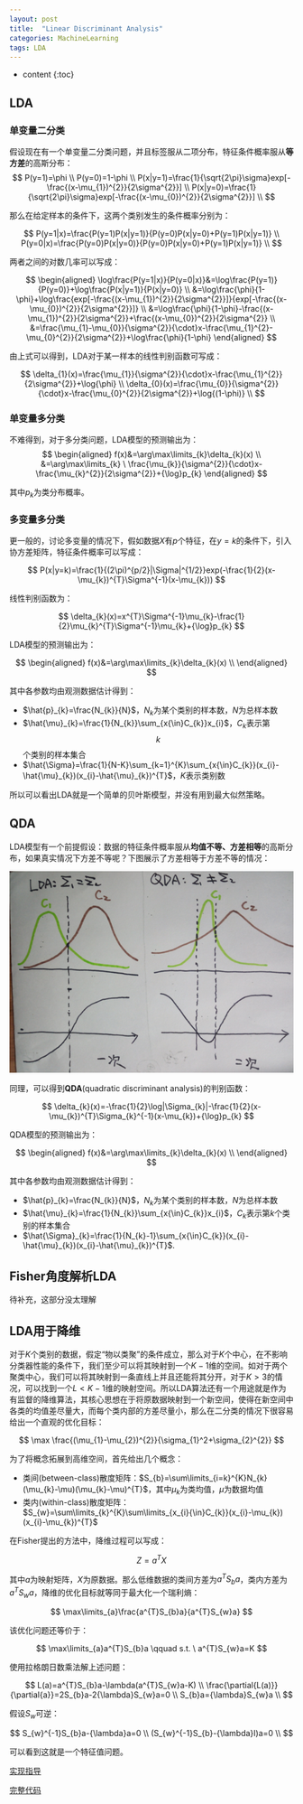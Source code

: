 ```yaml
---
layout: post
title:  "Linear Discriminant Analysis"
categories: MachineLearning
tags: LDA
---
```


* content
{:toc}

## LDA

### 单变量二分类

假设现在有一个单变量二分类问题，并且标签服从二项分布，特征条件概率服从**等方差**的高斯分布：
$$
P(y=1)=\phi \\
P(y=0)=1-\phi \\
P(x|y=1)=\frac{1}{\sqrt{2\pi}\sigma}exp[-\frac{(x-\mu_{1})^{2}}{2\sigma^{2}}] \\
P(x|y=0)=\frac{1}{\sqrt{2\pi}\sigma}exp[-\frac{(x-\mu_{0})^{2}}{2\sigma^{2}}] \\
$$

那么在给定样本的条件下，这两个类别发生的条件概率分别为：

$$
P(y=1|x)=\frac{P(y=1)P(x|y=1)}{P(y=0)P(x|y=0)+P(y=1)P(x|y=1)} \\
P(y=0|x)=\frac{P(y=0)P(x|y=0)}{P(y=0)P(x|y=0)+P(y=1)P(x|y=1)} \\
$$

两者之间的对数几率可以写成：

$$
\begin{aligned}
\log\frac{P(y=1|x)}{P(y=0|x)}&=\log\frac{P(y=1)}{P(y=0)}+\log\frac{P(x|y=1)}{P(x|y=0)} \\
&=\log\frac{\phi}{1-\phi}+\log\frac{exp[-\frac{(x-\mu_{1})^{2}}{2\sigma^{2}}]}{exp[-\frac{(x-\mu_{0})^{2}}{2\sigma^{2}}]} \\
&=\log\frac{\phi}{1-\phi}-\frac{(x-\mu_{1})^{2}}{2\sigma^{2}}+\frac{(x-\mu_{0})^{2}}{2\sigma^{2}} \\
&=\frac{\mu_{1}-\mu_{0}}{\sigma^{2}}{\cdot}x-\frac{\mu_{1}^{2}-\mu_{0}^{2}}{2\sigma^{2}}+\log\frac{\phi}{1-\phi}
\end{aligned}
$$

由上式可以得到，LDA对于某一样本的线性判别函数可写成：

$$
\delta_{1}(x)=\frac{\mu_{1}}{\sigma^{2}}{\cdot}x-\frac{\mu_{1}^{2}}{2\sigma^{2}}+\log{\phi} \\
\delta_{0}(x)=\frac{\mu_{0}}{\sigma^{2}}{\cdot}x-\frac{\mu_{0}^{2}}{2\sigma^{2}}+\log{(1-\phi)} \\
$$

### 单变量多分类

不难得到，对于多分类问题，LDA模型的预测输出为：
$$
\begin{aligned}
f(x)&=\arg\max\limits_{k}\delta_{k}(x) \\
&=\arg\max\limits_{k} \ \frac{\mu_{k}}{\sigma^{2}}{\cdot}x-\frac{\mu_{k}^{2}}{2\sigma^{2}}+{\log}p_{k}
\end{aligned}
$$

其中$p_{k}$为类分布概率。

### 多变量多分类

更一般的，讨论多变量的情况下，假如数据$X$有$p$个特征，在$y=k$的条件下，引入协方差矩阵，特征条件概率可以写成：

$$
P(x|y=k)=\frac{1}{(2\pi)^{p/2}|\Sigma|^{1/2}}exp(-\frac{1}{2}(x-\mu_{k})^{T}\Sigma^{-1}(x-\mu_{k}))
$$

线性判别函数为：

$$
\delta_{k}(x)=x^{T}\Sigma^{-1}\mu_{k}-\frac{1}{2}\mu_{k}^{T}\Sigma^{-1}\mu_{k}+{\log}p_{k}
$$

LDA模型的预测输出为：

$$
\begin{aligned}
f(x)&=\arg\max\limits_{k}\delta_{k}(x) \\
\end{aligned}
$$

其中各参数均由观测数据估计得到：

- $\hat{p}_{k}=\frac{N_{k}}{N}$，$N_{k}$为某个类别的样本数，$N$为总样本数
- $\hat{\mu}_{k}=\frac{1}{N_{k}}\sum_{x{\in}C_{k}}x_{i}$，$C_{k}$表示第$$k$$个类别的样本集合
- $\hat{\Sigma}=\frac{1}{N-K}\sum_{k=1}^{K}\sum_{x{\in}C_{k}}(x_{i}-\hat{\mu}_{k})(x_{i}-\hat{\mu}_{k})^{T}$，$K$表示类别数

所以可以看出LDA就是一个简单的贝叶斯模型，并没有用到最大似然策略。

## QDA

LDA模型有一个前提假设：数据的特征条件概率服从**均值不等、方差相等**的高斯分布，如果真实情况下方差不等呢？下图展示了方差相等于方差不等的情况：

![](/img/20180110232856285205.png)

同理，可以得到**QDA**(quadratic discriminant analysis)的判别函数：

$$
\delta_{k}(x)=-\frac{1}{2}\log|\Sigma_{k}|-\frac{1}{2}(x-\mu_{k})^{T}\Sigma_{k}^{-1}(x-\mu_{k})+{\log}p_{k}
$$

QDA模型的预测输出为：

$$
\begin{aligned}
f(x)&=\arg\max\limits_{k}\delta_{k}(x) \\
\end{aligned}
$$

其中各参数均由观测数据估计得到：

- $\hat{p}_{k}=\frac{N_{k}}{N}$，$N_{k}$为某个类别的样本数，$N$为总样本数
- $\hat{\mu}_{k}=\frac{1}{N_{k}}\sum_{x{\in}C_{k}}x_{i}$，$C_{k}$表示第$k$个类别的样本集合
- $\hat{\Sigma}_{k}=\frac{1}{N_{k}-1}\sum_{x{\in}C_{k}}(x_{i}-\hat{\mu}_{k})(x_{i}-\hat{\mu}_{k})^{T}$.

## Fisher角度解析LDA

待补充，这部分没太理解

## LDA用于降维

对于$K$个类别的数据，假定“物以类聚”的条件成立，那么对于$K$个中心，在不影响分类器性能的条件下，我们至少可以将其映射到一个$K-1$维的空间。如对于两个聚类中心，我们可以将其映射到一条直线上并且还能将其分开，对于$K>3$的情况，可以找到一个$L<K-1$维的映射空间。所以LDA算法还有一个用途就是作为有监督的降维算法，其核心思想在于将原数据映射到一个新空间，使得在新空间中各类的均值差尽量大，而每个类内部的方差尽量小，那么在二分类的情况下很容易给出一个直观的优化目标：

$$
\max \frac{(\mu_{1}-\mu_{2})^{2}}{\sigma_{1}^2+\sigma_{2}^{2}}
$$

为了将概念拓展到高维空间，首先给出几个概念：

- 类间(between-class)散度矩阵：$S_{b}=\sum\limits_{i=k}^{K}N_{k}(\mu_{k}-\mu)(\mu_{k}-\mu)^{T}$，其中$\mu_{k}$为类均值，$\mu$为数据均值
- 类内(within-class)散度矩阵：$S_{w}=\sum\limits_{k}^{K}\sum\limits_{x_{i}{\in}C_{k}}(x_{i}-\mu_{k})(x_{i}-\mu_{k})^{T}$

在Fisher提出的方法中，降维过程可以写成：

$$
Z=a^{T}X
$$

其中$a$为映射矩阵，$X$为原数据。那么低维数据的类间方差为$a^{T}S_{b}a$，类内方差为$a^{T}S_{w}a$，降维的优化目标就等同于最大化一个瑞利熵：

$$
\max\limits_{a}\frac{a^{T}S_{b}a}{a^{T}S_{w}a}
$$

该优化问题还等价于：

$$
\max\limits_{a}a^{T}S_{b}a \qquad s.t. \  a^{T}S_{w}a=K
$$

使用拉格朗日数乘法解上述问题：

$$
L(a)=a^{T}S_{b}a-\lambda(a^{T}S_{w}a-K)  \\
\frac{\partial{L(a)}}{\partial{a}}=2S_{b}a-2{\lambda}S_{w}a=0 \\
S_{b}a={\lambda}S_{w}a \\
$$

假设$S_{w}$可逆：

$$
S_{w}^{-1}S_{b}a-{\lambda}a=0 \\
(S_{w}^{-1}S_{b}-{\lambda}I)a=0 \\
$$

可以看到这就是一个特征值问题。

[实现指导](https://github.com/Daya-Jin/ML_for_learner/blob/master/discriminant_analysis/LinearDiscriminantAnalysis.ipynb)

[完整代码](https://github.com/Daya-Jin/ML_for_learner/blob/master/discriminant_analysis/LinearDiscriminantAnalysis.py)
